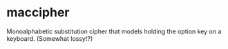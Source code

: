 # maccipher
Monoalphabetic substitution cipher that models holding the option key on a keyboard. (Somewhat lossy!?)
